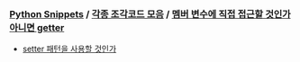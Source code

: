 ### [Python Snippets](../../README.md) / [각종 조각코드 모음](../README.md) / [멤버 변수에 직접 접근할 것인가  아니면 getter ](README.md)
- [ setter 패턴을 사용할 것인가](%20setter%20패턴을%20사용할%20것인가.md)